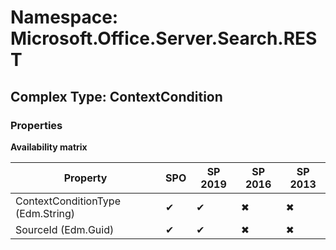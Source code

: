 # Namespace: Microsoft.Office.Server.Search.REST

## Complex Type: ContextCondition

### Properties

**Availability matrix**

Property | SPO | SP 2019 | SP 2016 | SP 2013
----------|-----|---------|---------|--------
ContextConditionType (Edm.String) | ✔ | ✔ | ✖ | ✖
SourceId (Edm.Guid) | ✔ | ✔ | ✖ | ✖
